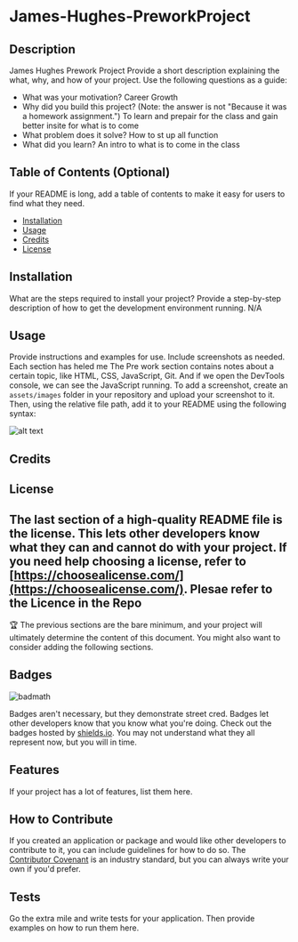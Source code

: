 # James-Hughes-PreworkProject

## Description
James Hughes Prework Project
Provide a short description explaining the what, why, and how of your project. Use the following questions as a guide:

- What was your motivation?
    Career Growth
- Why did you build this project? (Note: the answer is not "Because it was a homework assignment.")
To learn and prepair for the class and gain better insite for what is to come
- What problem does it solve?
How to st up all function 
- What did you learn?
    An intro to what is to come in the class
## Table of Contents (Optional)

If your README is long, add a table of contents to make it easy for users to find what they need.

- [Installation](#installation)
- [Usage](#usage)
- [Credits](#credits)
- [License](#license)

## Installation

What are the steps required to install your project? Provide a step-by-step description of how to get the development environment running.
N/A

## Usage

Provide instructions and examples for use. Include screenshots as needed.
Each section has heled me 
    The Pre work section contains notes about a certain topic, like HTML, CSS, JavaScript, Git. And if we open the DevTools console, we can see the JavaScript running.
To add a screenshot, create an `assets/images` folder in your repository and upload your screenshot to it. Then, using the relative file path, add it to your README using the following syntax:



![alt text](assets/images/screenshot.png)

## Credits

## License

The last section of a high-quality README file is the license. This lets other developers know what they can and cannot do with your project. If you need help choosing a license, refer to [https://choosealicense.com/](https://choosealicense.com/).
Plesae refer to the Licence in the Repo
---

🏆 The previous sections are the bare minimum, and your project will ultimately determine the content of this document. You might also want to consider adding the following sections.

## Badges

![badmath](https://img.shields.io/github/languages/top/nielsenjared/badmath)

Badges aren't necessary, but they demonstrate street cred. Badges let other developers know that you know what you're doing. Check out the badges hosted by [shields.io](https://shields.io/). You may not understand what they all represent now, but you will in time.

## Features

If your project has a lot of features, list them here.

## How to Contribute

If you created an application or package and would like other developers to contribute to it, you can include guidelines for how to do so. The [Contributor Covenant](https://www.contributor-covenant.org/) is an industry standard, but you can always write your own if you'd prefer.

## Tests

Go the extra mile and write tests for your application. Then provide examples on how to run them here.
